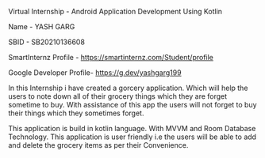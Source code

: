 

Virtual Internship - Android Application Development Using Kotlin

Name - YASH GARG

SBID - SB20210136608

SmartInternz Profile - https://smartinternz.com/Student/profile

Google Developer Profile- https://g.dev/yashgarg199

In this Internship i have created a gorcery application. Which will help the users to note down all of their grocery things which they are forget sometime to buy. With assistance of this app the users will not forget to buy their things which they sometimes forget.

This application is build in kotlin language. With MVVM and Room Database Technology. This application is user friendly i.e the users will be able to add and delete the grocery items as per their Convenience.
